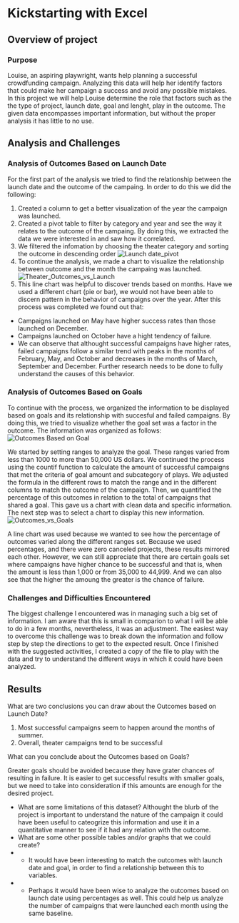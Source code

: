 # Kickstarting with Excel
## Overview of project
### Purpose
Louise, an aspiring playwright, wants help planning a successful crowdfunding campaign. Analyzing this data will help her identify factors that could make her campaign a success and avoid any possible mistakes. In this project we will help Louise determine the role that factors such as the the type of project, launch date, goal and lenght, play in the outcome. The given data encompasses important information, but without the proper analysis it has little to no use.
## Analysis and Challenges
### Analysis of Outcomes Based on Launch Date
For the first part of the analysis we tried to find the relationship between the launch date and the outcome of the campaing. In order to do this we did the following:
1. Created a column to get a better visualization of the year the campaign was launched.
2. Created a pivot table to filter by category and year and see the way it relates to the outcome of the campaing. By doing this, we extracted the data we were interested in and saw how it correlated.
3. We filtered the infomation by choosing the theater category and sorting the outcome in descending order
![Launch date_pivot](https://user-images.githubusercontent.com/22451540/146825776-bf909803-77c7-44b4-9bf5-19aac741356a.PNG)
4. To continue the analysis, we made a chart to visualize the relationship between outcome and the month the campaing was launched.
![Theater_Outcomes_vs_Launch](https://user-images.githubusercontent.com/22451540/146819041-0254eb5c-f812-466d-b2c5-92952842a64a.png)
5. This line chart was helpful to discover trends based on months. Have we used a different chart (pie or bar), we would not have been able to discern pattern in the behavior of campaigns over the year.
After this process was completed we found out that:
* Campaigns launched on May have higher success rates than those launched on December.
* Campaigns launched on October have a hight tendency of failure.
* We can observe that althought successful campaigns have higher rates, failed campaigns follow a similar trend with peaks in the months of February, May, and October and decreases in the months of March, September and December. Further research needs to be done to fully understand the causes of this behavior.
### Analysis of Outcomes Based on Goals
To continue with the process, we organized the information to be displayed based on goals and its relationship with succesful and failed campaigns. By doing this, we tried to visualize whether the goal set was a factor in the outcome. The information was organized as follows:
![Outcomes Based on Goal](https://user-images.githubusercontent.com/22451540/147399418-431d12f4-b7bc-441c-b5c3-d0e17ce15b28.PNG)

We started by setting ranges to analyze the goal. These ranges varied from less than 1000 to more than 50,000 US dollars. We continued the process using the countif function to calculate the amount of successful campaigns that met the criteria of goal amount and subcategory of plays. We adjusted the formula in the different rows to match the range and in the different columns to match the outcome of the campaign. Then, we quantified the percentage of this outcomes in relation to the total of campaigns that shared a goal. This gave us a chart with clean data and specific information. 
The next step was to select a chart to display this new information. 
![Outcomes_vs_Goals](https://user-images.githubusercontent.com/22451540/147399516-d47e2225-e2e4-43a9-a134-f8aaea91ebd5.png)

A line chart was used because we wanted to see how the percentage of outcomes varied along the different ranges set. Because we used percentages, and there were zero canceled projects, these results mirrored each other. However, we can still appreciate that there are certain goals set where campaigns have higher chance to be successful and that is, when the amount is less than 1,000 or from 35,000 to 44,999. And we can also see that the higher the amoung the greater is the chance of failure. 
### Challenges and Difficulties Encountered
The biggest challenge I encountered was in managing such a big set of information. I am aware that this is small in comparion to what I will be able to do in a few months, nevertheless, it was an adjustment. The easiest way to overcome this challenge was to break down the information and follow step by step the directions to get to the expected result. Once I finished with the suggested activities, I created a copy of the file to play with the data and try to understand the different ways in which it could have been analyzed.
## Results
What are two conclusions you can draw about the Outcomes based on Launch Date?
1. Most successful campaigns seem to happen around the months of summer.
2. Overall, theater campaigns tend to be successful

What can you conclude about the Outcomes based on Goals?

Greater goals should be avoided because they have grater chances of resulting in failure. It is easier to get successful results with smaller goals, but we need to take into consideration if this amounts are enough for the desired project. 
- What are some limitations of this dataset?
Althought the blurb of the project is important to understand the nature of the campaign it could have been useful to cateogrize  this information and use it in a quantitative manner to see if it had any relation with the outcome.
- What are some other possible tables and/or graphs that we could create?
- - It would have been interesting to match the outcomes with launch date and goal, in order to find a relationship between this to variables.
- - Perhaps it would have been wise to analyze the outcomes based on launch date using percentages as well. This could help us analyze the number of campaigns that were launched each month using the same baseline.
